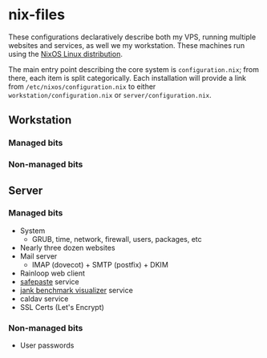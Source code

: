 nix-files
===

These configurations declaratively describe both my VPS, running multiple
websites and services, as well we my workstation. These machines run using the
[NixOS Linux distribution](http://nixos.org).

The main entry point describing the core system is `configuration.nix`; from
there, each item is split categorically. Each installation will provide a link
from `/etc/nixos/configuration.nix` to either `workstation/configuration.nix` or
`server/configuration.nix`.

## Workstation
### Managed bits
### Non-managed bits

## Server
### Managed bits
* System
  * GRUB, time, network, firewall, users, packages, etc
* Nearly three dozen websites
* Mail server
  * IMAP (dovecot) + SMTP (postfix) + DKIM
* Rainloop web client
* [safepaste](https://github.com/jeaye/safepaste) service
* [jank benchmark visualizer](http://bench.jank-lang.org/) service
* caldav service
* SSL Certs (Let's Encrypt)

### Non-managed bits
* User passwords
